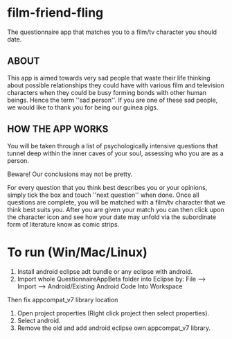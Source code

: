 film-friend-fling
=================

The questionnaire app that matches you to a film/tv character you should date.


<h2>ABOUT</h2>

This app is aimed towards very sad people that waste their life thinking about possible relationships they could have 
with various film and television characters when they could be busy forming bonds with other human beings. Hence the term 
''sad person''. If you are one of these sad people, we would like to thank you for being our guinea pigs. 

<h2>HOW THE APP WORKS</h2>

You will be taken through a list of psychologically intensive questions that tunnel deep within the inner caves 
of your soul, assessing who you are as a person.

Beware! Our conclusions may not be pretty.

For every question that you think best describes you or your opinions, simply tick the box and touch ''next question'' 
when done. Once all questions are complete, you will be matched with a film/tv character that we think best suits you. 
After you are given your match you can then click upon the character icon and see how your date may unfold via the 
subordinate form of literature know as comic strips.


<h1>To run (Win/Mac/Linux)</h1>
<ol>
<li>Install android eclipse adt bundle or any eclipse with android. </li>
<li>Import whole QuestionnaireAppBeta folder into Eclipse by:
File --> Import --> Android/Existing Android Code Into Workspace</li>
</ol>
Then fix appcompat_v7 library location
<ol>
<li>Open project properties (Right click project then select properties). </li>
<li>Select android.</li>
<li>Remove the old and add android eclipse own appcompat_v7 library.</li>
</ol>
